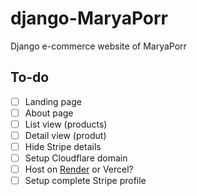 # django-MaryaPorr
Django e-commerce website of MaryaPorr

## To-do
- [ ] Landing page
- [ ] About page
- [ ] List view (products)
- [ ] Detail view (produt)
- [ ] Hide Stripe details
- [ ] Setup Cloudflare domain
- [ ] Host on [Render](https://docs.render.com/deploy-django) or Vercel?
- [ ] Setup complete Stripe profile

